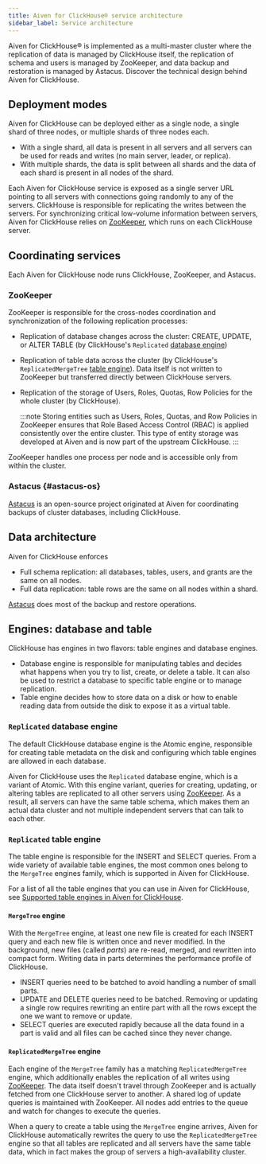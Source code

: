```yaml
---
title: Aiven for ClickHouse® service architecture
sidebar_label: Service architecture
---
```


Aiven for ClickHouse® is implemented as a multi-master cluster where the replication of data is managed by ClickHouse itself, the replication of schema and users is managed by ZooKeeper, and data backup and restoration is managed by Astacus.
Discover the technical design behind Aiven for ClickHouse.

## Deployment modes

Aiven for ClickHouse can be deployed either as a single node, a single
shard of three nodes, or multiple shards of three nodes each.

-   With a single shard, all data is present in all servers and all
    servers can be used for reads and writes (no main server, leader, or
    replica).
-   With multiple shards, the data is split between all shards and the
    data of each shard is present in all nodes of the shard.

Each Aiven for ClickHouse service is exposed as a single server URL
pointing to all servers with connections going randomly to any of the
servers. ClickHouse is responsible for replicating the writes between
the servers. For synchronizing critical low-volume information between
servers, Aiven for ClickHouse relies on
[ZooKeeper](#zookeeper), which runs on
each ClickHouse server.

## Coordinating services

Each Aiven for ClickHouse node runs ClickHouse, ZooKeeper, and Astacus.

### ZooKeeper

ZooKeeper is responsible for the cross-nodes coordination and
synchronization of the following replication processes:

-   Replication of database changes across the cluster: CREATE, UPDATE,
    or ALTER TABLE (by ClickHouse's `Replicated`
    [database engine](/docs/products/clickhouse/concepts/service-architecture#replicated-database-engine))

-   Replication of table data across the cluster (by ClickHouse's
    `ReplicatedMergeTree`
    [table engine](/docs/products/clickhouse/concepts/service-architecture#replicated-table-engine)). Data itself is not written to ZooKeeper but
    transferred directly between ClickHouse servers.

-   Replication of the storage of Users, Roles, Quotas, Row Policies for
    the whole cluster (by ClickHouse).

    :::note
    Storing entities such as Users, Roles, Quotas, and Row Policies in
    ZooKeeper ensures that Role Based Access Control (RBAC) is applied
    consistently over the entire cluster. This type of entity storage
    was developed at Aiven and is now part of the upstream ClickHouse.
    :::

ZooKeeper handles one process per node and is accessible only from
within the cluster.

### Astacus {#astacus-os}

[Astacus](https://github.com/aiven/astacus) is an open-source project
originated at Aiven for coordinating backups of cluster databases,
including ClickHouse.

## Data architecture

Aiven for ClickHouse enforces

-   Full schema replication: all databases, tables, users, and grants
    are the same on all nodes.
-   Full data replication: table rows are the same on all nodes within a
    shard.

[Astacus](/docs/products/clickhouse/concepts/service-architecture#astacus-os) does most of the
backup and restore operations.

## Engines: database and table

ClickHouse has engines in two flavors: table engines and database
engines.

-   Database engine is responsible for manipulating tables and decides
    what happens when you try to list, create, or delete a table. It can
    also be used to restrict a database to specific table engine or to
    manage replication.
-   Table engine decides how to store data on a disk or how to enable
    reading data from outside the disk to expose it as a virtual table.

### `Replicated` database engine

The default ClickHouse database engine is the Atomic engine, responsible
for creating table metadata on the disk and configuring which table
engines are allowed in each database.

Aiven for ClickHouse uses the `Replicated` database engine, which is a
variant of Atomic. With this engine variant, queries for creating,
updating, or altering tables are replicated to all other servers using
[ZooKeeper](#zookeeper). As a result, all
servers can have the same table schema, which makes them an actual data
cluster and not multiple independent servers that can talk to each
other.

### `Replicated` table engine

The table engine is responsible for the INSERT and SELECT queries. From
a wide variety of available table engines, the most common ones belong
to the `MergeTree` engines family, which is supported in Aiven for
ClickHouse.

For a list of all the table engines that you can use in Aiven for
ClickHouse, see
[Supported table engines in Aiven for ClickHouse](/docs/products/clickhouse/reference/supported-table-engines).

#### `MergeTree` engine

With the `MergeTree` engine, at least one new file is created for each
INSERT query and each new file is written once and never modified. In
the background, new files (called *parts*) are re-read, merged, and
rewritten into compact form. Writing data in parts determines the
performance profile of ClickHouse.

-   INSERT queries need to be batched to avoid handling a number of
    small parts.
-   UPDATE and DELETE queries need to be batched. Removing or updating a
    single row requires rewriting an entire part with all the rows
    except the one we want to remove or update.
-   SELECT queries are executed rapidly because all the data found in a
    part is valid and all files can be cached since they never change.

#### `ReplicatedMergeTree` engine

Each engine of the `MergeTree` family has a matching
`ReplicatedMergeTree` engine, which additionally enables the replication
of all writes using [ZooKeeper](#zookeeper). The data itself doesn't travel through ZooKeeper and is
actually fetched from one ClickHouse server to another. A shared log of
update queries is maintained with ZooKeeper. All nodes add entries to
the queue and watch for changes to execute the queries.

When a query to create a table using the `MergeTree` engine arrives,
Aiven for ClickHouse automatically rewrites the query to use the
`ReplicatedMergeTree` engine so that all tables are replicated and all
servers have the same table data, which in fact makes the group of
servers a high-availability cluster.
